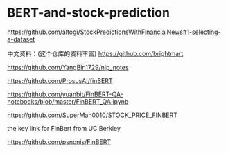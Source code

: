# BERT-and-stock-prediction
https://github.com/altogi/StockPredictionsWithFinancialNews#1-selecting-a-dataset

中文资料：(这个仓库的资料丰富)
https://github.com/brightmart


https://github.com/YangBin1729/nlp_notes

https://github.com/ProsusAI/finBERT

https://github.com/yuanbit/FinBERT-QA-notebooks/blob/master/FinBERT_QA.ipynb

https://github.com/SuperMan0010/STOCK_PRICE_FINBERT

the key link for FinBert from UC Berkley

https://github.com/psnonis/FinBERT
